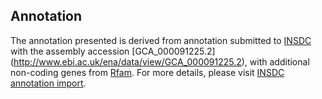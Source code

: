 
Annotation
----------

The annotation presented is derived from annotation submitted to
[INSDC](http://www.insdc.org) with the assembly accession [GCA\_000091225.2]
(http://www.ebi.ac.uk/ena/data/view/GCA_000091225.2),
with additional non-coding genes from
[Rfam](http://rfam.xfam.org/). For more details, please visit [INSDC
annotation import](http://ensemblgenomes.org/info/data/insdc_annotation).
